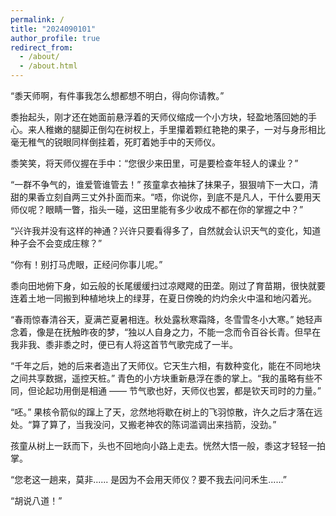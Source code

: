 ```yaml
---
permalink: /
title: "2024090101"
author_profile: true
redirect_from: 
  - /about/
  - /about.html
---
```

“黍天师啊，有件事我怎么想都想不明白，得向你请教。”

黍抬起头，刚才还在她面前悬浮着的天师仪缩成一个小方块，轻盈地落回她的手心。来人稚嫩的腿脚正倒勾在树杈上，手里攥着颗红艳艳的果子，一对与身形相比毫无稚气的锐眼同样倒挂着，死盯着她手中的天师仪。

黍笑笑，将天师仪握在手中：“您很少来田里，可是要检查年轻人的课业？”

“一群不争气的，谁爱管谁管去！” 孩童拿衣袖抹了抹果子，狠狠啃下一大口，清甜的果香立刻自两三丈外扑面而来。“唔，你说你，到底不是凡人，干什么要用天师仪呢？眼睛一瞥，指头一碰，这田里能有多少收成不都在你的掌握之中？”

“兴许我并没有这样的神通？兴许只要看得多了，自然就会认识天气的变化，知道种子会不会变成庄稼？”

“你有！别打马虎眼，正经问你事儿呢。”

黍向田地俯下身，如云般的长尾缓缓扫过凉飕飕的田垄。刚过了育苗期，很快就要连着土地一同搬到种植地块上的绿芽，在夏日傍晚的灼灼余火中温和地闪着光。

“春雨惊春清谷天，夏满芒夏暑相连。秋处露秋寒霜降，冬雪雪冬小大寒。” 她轻声念着，像是在抚触昨夜的梦，“独以人自身之力，不能一念而令百谷长青。但早在我非我、黍非黍之时，便已有人将这首节气歌完成了一半。

“千年之后，她的后来者造出了天师仪。它天生六相，有数种变化，能在不同地块之间共享数据，遥控天桩。” 青色的小方块重新悬浮在黍的掌上。“我的虽略有些不同，但论起功用倒是相通 —— 节气歌也好，天师仪也罢，都是钦天司时的力量。”

“呸。” 果核令箭似的蹿上了天，忿然地将歇在树上的飞羽惊散，许久之后才落在远处。“算了算了，当我没问，又搬老神农的陈词滥调出来挡箭，没劲。”

孩童从树上一跃而下，头也不回地向小路上走去。恍然大悟一般，黍这才轻轻一拍掌。

“您老这一趟来，莫非...... 是因为不会用天师仪？要不我去问问禾生......”

“胡说八道！”
